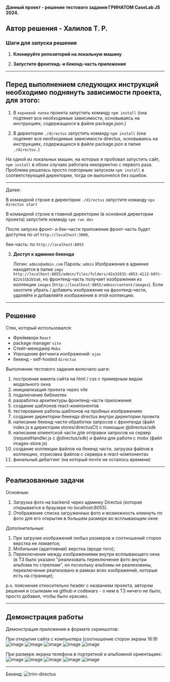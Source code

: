 **Данный проект - решение тестового задания ГРИНАТОМ CaseLab JS 2024.**

**Автор решения - Халилов Т. Р.**
---
### Шаги для запуска решения

1. **Клонируйте репозиторий на локальную машину**

2. **Запустите фронтенд- и бекенд-часть приложения**
   
---
## Перед выполнением следующих инструкций необходимо поднянуть зависимости проекта, для этого:

 1) В `корневой папке` проекта запустить команду `npm install` (она подтянет все необходимые зависимости, основываясь на инструкциях, содержащихся в файле package.json.)

 2) В директории `./directus` запустить команду `npm install` (она подтянет все необходимые зависимости directus, основываясь на инструкциях, содержащихся в файле package.json в папке    `./directus.`)

На одной из локальных машин, на которых я пробовал запустить сайт, `npm install` в обоих случаях работала некорректно с первого раза. Проблема решалась просто повторным запуском `npm install` в соответствующей директории, тогда он выполнялся без ошибок.

---
   Далее:

   В командной строке в директории `./directus` запустите команду `npx directus start`
   
   В командной строке в главной директории (в основной директории проекта) запустите команду `npm run dev`

   После запуска фронт- и бек-части приложения фронт-часть будет доступна по url `http://localhost:3000`,

   
   бек-часть: по `http://localhost:8055`

3. **Доступ к админке бекенда**

   Логин: `admin@admin.com`
   Пароль: `admin`
   Изображения в админке находятся в папке `imgs` `http://localhost:8055/admin/files/folders/42a32831-4053-4112-b07c-822e31b2b5a0`,
   но фронтенд-часть получает изображения из коллекции `images` (`http://localhost:8055/admin/content/images`). Если захотите убрать / добавить изображение на фронтенд-части, удаляйте и добавляйте изображения в этой коллекцию.
---

## Решение

Стек, который использовался:

- Фреймворк `React`
- package manager `vite`
- Стейт-менеджер `Mobx`
- Упрощение фетчинга изображений: `ajax`
- бекенд - self-hosted `directus`

Выполнение тестового задания включало шаги:

1.  построение макета сайта на html / css с примерным видом модального окна
2.  инициализация проекта через vite
3.  подключение библиотек
4.  разработка архитектуры фронтенд-части приложения
5.  создание шаблонов react-компонентов
6.  тестирование работы шаблонов на пробных изображениях
7.  создание директории бекенда directus внутри директории проекта
8.  написание бекенд-части обработки запросов с фронтенда (файл index.js в директории stores/directusCl) с помощью @directus/sdk
9.  написание клиентской части для отправки запросов на сервер (requestHandler.js c @directus/sdk) и файла для работи с mobx (файл images-store.js)
10. создание коллекции файлов на бекенд части, загрузка файлов в коллекцию, отрисовка файлов с сервера в react-компонентах
11. финальный дебаггинг (на который почти не осталось времени)

---

## Реализованные задачи

Основные:

1.  Загрузка фото на backend через админку Directus (которая открывается в браузере по localhost:8055).
2.  Отображение списка загруженных фото и возможность кликнуть по фото для его открытия в большем размере во всплывающем окне

Дополнительные:

1.  При загрузке изображений любых размеров и соотношений сторон верстка не ломается;
2.  Мобильная (адаптивная) верстка (вроде того);
3.  Переключение между изображениями внутри всплывающего окна
    (в ТЗ было указано "реализовать переключение фото внутри альбома по стрелкам", но поскольку альбомы не реализованы, переключение реализовано в рамках всех изображений, которые есть на странице);

p.s. пояснение относительно header с названием проекта, автором решения и ссылками на github и codewars - о нем в ТЗ ничего не было, просто добавил, чтобы было красиво.

---

## Демонстрация работы
Демонстрация приложения в формате скриншотов:

При открытии сайта с компьютера (соотношение сторон экрана 16:9)
![image](https://github.com/user-attachments/assets/caee2e05-70a0-4253-8dd6-a7b9ae0d3a00)
![image](https://github.com/user-attachments/assets/35e5f986-2cf4-42f9-be60-5ef2a63f6cc5)
![image](https://github.com/user-attachments/assets/fa67b589-8a2c-4629-8909-46f9c6fdc2e7)
![image](https://github.com/user-attachments/assets/c3a65b33-8b26-467e-911c-2408b5aea661)
![image](https://github.com/user-attachments/assets/7b5976d0-4c41-4ee8-9dc9-d37c816ef6c5)






При размере экрана телефона в портретной и альбомной ориентациях:
![image](https://github.com/user-attachments/assets/18687efc-b0cd-439e-900c-faef23ac6b37)
![image](https://github.com/user-attachments/assets/02473d86-ef58-4fac-a591-0055c6e734b6)
![image](https://github.com/user-attachments/assets/ac3848a0-cb38-4425-968c-01bab7e02dc3)
![image](https://github.com/user-attachments/assets/f888b5bd-274a-4a26-8466-3e9a04997282)
![image](https://github.com/user-attachments/assets/903e8d43-3382-40a6-bfc1-18d90226edbe)








---
Бекенд:
![trim-directus](https://github.com/user-attachments/assets/7dbd58a9-9e46-4846-8386-8fcbe0704dc1)
